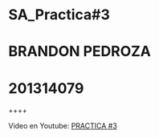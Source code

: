 # SA_Practica#3
# BRANDON PEDROZA

# 201314079
++++

Video en Youtube: [PRACTICA #3](https://youtu.be/1T6-8DZpSHs)



